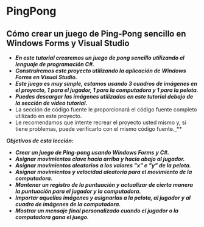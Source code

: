 # PingPong

## Cómo crear un juego de Ping-Pong sencillo en Windows Forms y Visual Studio

- **_En este tutorial crearemos un juego de pong sencillo utilizando el lenguaje de programación C#._**
- **_Construiremos este proyecto utilizando la aplicación de Windows Forms en Visual Studio._**
- **_Este juego es muy simple, estamos usando 3 cuadros de imágenes en el proyecto, 1 para el jugador, 1 para la computadora y 1 para la pelota._**
- **_Puedes descargar las imágenes utilizadas en este tutorial debajo de la sección de video tutorial._**
- La sección de código fuente le proporcionará el código fuente completo utilizado en este proyecto.
- Le recomendamos que intente recrear el proyecto usted mismo y, si tiene problemas, puede verificarlo con el mismo código fuente._**

**_Objetivos de esta lección:_**

- **_Crear un juego de Ping-pong usando Windows Forms y C#._**
- **_Asignar movimientos clave hacia arriba y hacia abajo al jugador._**
- **_Asignar movimientos aleatorios a los valores "x" e "y" de la pelota._**
- **_Asignar movimientos y velocidad aleatoria para el movimiento de la computadora._**
- **_Mantener un registro de la puntuación y actualizar de cierta manera la puntuación para el jugador y la computadora._**
- **_Importar aquellas imágenes y asignarlas a la pelota, al jugador y al cuadro de imágenes de la computadora._**
- **_Mostrar un mensaje final personalizado cuando el jugador o la computadora gana el juego._**
